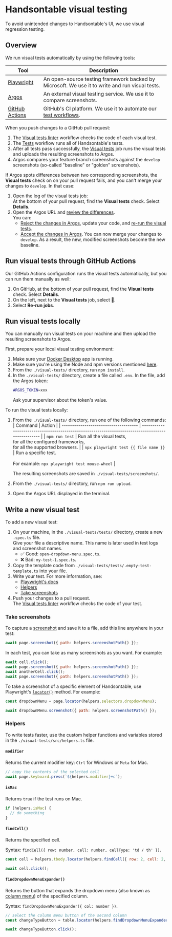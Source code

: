 # Handsontable visual testing

To avoid unintended changes to Handsontable's UI, we use visual regression testing.

## Overview

We run visual tests automatically by using the following tools:

| Tool                                                                   | Description                                                                                                                                             |
| ---------------------------------------------------------------------- | ------------------------------------------------------------------------------------------------------------------------------------------------------- |
| [Playwright](https://playwright.dev/docs/intro)                        | An open-source testing framework backed by Microsoft. We use it to write and run visual tests.                                                          |
| [Argos](https://argos-ci.com/docs/visual-testing)                      | An external visual testing service. We use it to compare screenshots.                                                                                   |
| [GitHub Actions](https://github.com/handsontable/handsontable/actions) | GitHub's CI platform. We use it to automate our [test workflows](https://github.com/handsontable/handsontable/blob/develop/.github/workflows/test.yml). |

When you push changes to a GitHub pull request:
1. The [Visual tests linter](https://github.com/handsontable/handsontable/actions/workflows/visual-tests-linter.yml)
   workflow checks the code of each visual test.
2. The [Tests](https://github.com/handsontable/handsontable/blob/develop/.github/workflows/test.yml) workflow runs all
   of Handsontable's tests.
3. After all tests pass successfully, the [Visual tests](https://github.com/handsontable/handsontable/blob/develop/.github/workflows/test.yml#L432-L502)
   job runs the visual tests and uploads the resulting screenshots to Argos.
4. Argos compares your feature branch screenshots against the `develop` screenshots
   (so-called "baseline" or "golden" screenshots).

If Argos spots differences between two corresponding screenshots,
the **Visual tests** check on on your pull request fails, and you can't merge your changes to `develop`. In that case:
1. Open the log of the visual tests job:<br>
   At the bottom of your pull request, find the **Visual tests** check. Select **Details**.
2. Open the Argos URL and [review the differences](https://argos-ci.com/docs/visual-testing#reviewing-visual-changes).<br>
   You can:
      - [Reject the changes in Argos](https://argos-ci.com/docs/visual-testing#-reject-a-build-workflow), update your code,
        and [re-run the visual tests](#run-visual-tests-through-github-actions).
      - [Accept the changes in Argos](https://argos-ci.com/docs/visual-testing#-approving-a-build).
        You can now merge your changes to `develop`.
        As a result, the new, modified screenshots become the new baseline.

## Run visual tests through GitHub Actions

Our GitHub Actions configuration runs the visual tests automatically, but you can run them manually as well:

1. On GitHub, at the bottom of your pull request, find the **Visual tests** check. Select **Details**.
2. On the left, next to the **Visual tests** job, select 🔄.
3. Select **Re-run jobs**.

## Run visual tests locally

You can manually run visual tests on your machine and then upload the resulting screenshots to Argos.

First, prepare your local visual testing environment:

1. Make sure your [Docker Desktop](https://www.docker.com/products/docker-desktop/) app is running.
2. Make sure you're using the Node and npm versions mentioned [here](https://handsontable.com/docs/react-data-grid/custom-builds/#build-requirements).
3. From the `./visual-tests/` directory, run `npm install`.
4. In the `./visual-tests/` directory, create a file called `.env`. In the file, add the Argos token:
   ```bash
   ARGOS_TOKEN=xxx
   ```
   Ask your supervisor about the token's value.

To run the visual tests locally:

1. From the `./visual-tests/` directory, run one of the following commands:
   | Command                               | Action                                                                                             |
   | ------------------------------------- | -------------------------------------------------------------------------------------------------- |
   | `npm run test`                        | Run all the visual tests,<br>for all the configured frameworks,<br>for all the supported browsers. |
   | `npx playwright test {{ file name }}` | Run a specific test.<br><br>For example: `npx playwright test mouse-wheel`                         |

   The resulting screenshots are saved in `./visual-tests/screenshots/`.
2. From the `./visual-tests/` directory, run `npm run upload`.
3. Open the Argos URL displayed in the terminal.

## Write a new visual test

To add a new visual test:

1. On your machine, in the `./visual-tests/tests/` directory, create a new `.spec.ts` file.<br>
   Give your file a descriptive name. This name is later used in test logs and screenshot names.
      - ✅ Good: `open-dropdown-menu.spec.ts`.
      - ❌ Bad: `my-test-1.spec.ts`.
2. Copy the template code from `./visual-tests/tests/.empty-test-template.ts` into your file.
3. Write your test. For more information, see:
      - [Playwright's docs](https://playwright.dev/docs/writing-tests)
      - [Helpers](#helpers)
      - [Take screenshots](#take-screenshots)
4. Push your changes to a pull request.<br>
   The [Visual tests linter](https://github.com/handsontable/handsontable/actions/workflows/visual-tests-linter.yml)
   workflow checks the code of your test.

### Take screenshots

To capture a [screenshot](https://playwright.dev/docs/screenshots) and save it to a file,
add this line anywhere in your test:

```js
await page.screenshot({ path: helpers.screenshotPath() });
```

In each test, you can take as many screenshots as you want. For example:

```js
await cell.click();
await page.screenshot({ path: helpers.screenshotPath() });
await anotherCell.click();
await page.screenshot({ path: helpers.screenshotPath() });
```

To take a screenshot of a specific element of Handsontable,
use Playwright's [`locator()`](https://playwright.dev/docs/locators#locate-by-css-or-xpath) method. For example:

```js
const dropdownMenu = page.locator(helpers.selectors.dropdownMenu);

await dropdownMenu.screenshot({ path: helpers.screenshotPath() });
```

### Helpers

To write tests faster, use the custom helper functions and variables stored in the `./visual-tests/src/helpers.ts` file.

#### `modifier`

Returns the current modifier key: `Ctrl` for Windows or `Meta` for Mac.

```js
// copy the contents of the selected cell
await page.keyboard.press(`${helpers.modifier}+c`);
```

#### `isMac`

Returns `true` if the test runs on Mac.

```js
if (helpers.isMac) {
  // do something
}
```

#### `findCell()`

Returns the specified cell.

Syntax: `findCell({ row: number, cell: number, cellType: 'td / th' })`.

```js
const cell = helpers.tbody.locator(helpers.findCell({ row: 2, cell: 2, cellType: 'td' }));

await cell.click();
```

#### `findDropdownMenuExpander()`

Returns the button that expands the dropdown menu
(also known as [column menu](https://handsontable.com/docs/react-data-grid/column-menu/)) of the specified column.

Syntax: `findDropdownMenuExpander({ col: number })`.

```js
// select the column menu button of the second column
const changeTypeButton = table.locator(helpers.findDropdownMenuExpander({ col: 2 }));

await changeTypeButton.click();
```